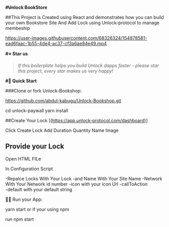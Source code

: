 **#~~U~~nlock BookStore**

##This Project is Created using React  and demonstrates how you can build your own Bookstore Site  And Add Lock   using Unlock-protocol to manage membeship 



https://user-images.githubusercontent.com/68326324/154878581-ead6faac-1b55-4de4-ac37-cf3a6ae84e49.mp4

**#⭐️ Star us**

>*If this boilerplate helps you build Unlock  dapps faster - please star this project, every star makes us very happy!*

**#🚀 Quick Start**

###Clone or fork Unlock-Bookshop:

https://github.com/abdul-kabugu/Unlock-Bookshop.git

cd unlock-paywall
yarn install

##Create Your Lock
[(https://app.unlock-protocol.com/dashboard)]

Click  Create Lock  Add Duration Quantity Name  Image 

## Provide your Lock

Open HTML FILe

In Configuration Script  

-Repalce Locks  With Your Lock
-and Name With Your Site Name 
-Network With Your  Network  id number
-icon  with your  icon Url
-callToAction  
-default   with your  default  string

🚴‍♂️ Run your App:

yarn start
or if your  using npm

run npm start



